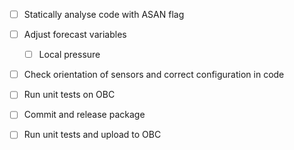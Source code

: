 - [ ] Statically analyse code with ASAN flag

- [ ] Adjust forecast variables
  - [ ] Local pressure

- [ ] Check orientation of sensors and correct configuration in code

- [ ] Run unit tests on OBC

- [ ] Commit and release package

- [ ] Run unit tests and upload to OBC